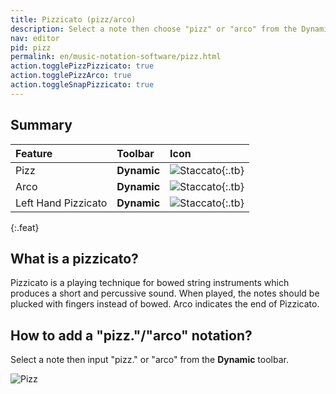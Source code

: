 ```yaml
---
title: Pizzicato (pizz/arco)
description: Select a note then choose "pizz" or "arco" from the Dynamic mode.
nav: editor
pid: pizz
permalink: en/music-notation-software/pizz.html
action.togglePizzPizzicato: true
action.togglePizzArco: true
action.toggleSnapPizzicato: true
---
```


## Summary

| Feature | Toolbar | Icon |
|:--------|:--------|:-----|
| Pizz | **Dynamic** | ![Staccato](https://prod.flat-cdn.com/img/icons/editorActions/pizz.svg){:.tb} |
| Arco | **Dynamic** | ![Staccato](https://prod.flat-cdn.com/img/icons/editorActions/arco.svg){:.tb} |
| Left Hand Pizzicato | **Dynamic** | ![Staccato](https://prod.flat-cdn.com/img/icons/editorActions/leftHandPizzicato.svg){:.tb} |
{:.feat}

## What is a pizzicato?

Pizzicato is a playing technique for bowed string instruments which produces a short and percussive sound. When played, the notes should be plucked with fingers instead of bowed. Arco indicates the end of Pizzicato. 

## How to add a "pizz."/"arco" notation?

Select a note then input "pizz." or "arco" from the **Dynamic** toolbar. 

![Pizz](/help/assets/img/editor/pizz.gif)